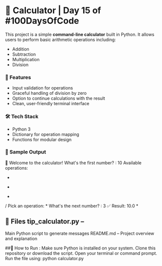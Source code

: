 # 🧮 Calculator | Day 15 of #100DaysOfCode

This project is a simple **command-line calculator** built in Python. 
It allows users to perform basic arithmetic operations including:
- Addition
- Subtraction
- Multiplication
- Division

### 🚀 Features
- Input validation for operations
- Graceful handling of division by zero
- Option to continue calculations with the result
- Clean, user-friendly terminal interface

### 🛠️ Tech Stack
- Python 3
- Dictionary for operation mapping
- Functions for modular design

### 📸 Sample Output
🧮 Welcome to the calculator!
What's the first number? : 10
Available operations:

+
-
*
/
Pick an operation: *
What's the next number? : 3
✅ Result: 10.0 *

## 📁 Files tip_calculator.py – 
Main Python script to generate messages 
README.md – Project overview and explanation

##🚀 How to Run : 
Make sure Python is installed on your system. 
Clone this repository or download the script.
Open your terminal or command prompt.
Run the file using: python calculator.py
